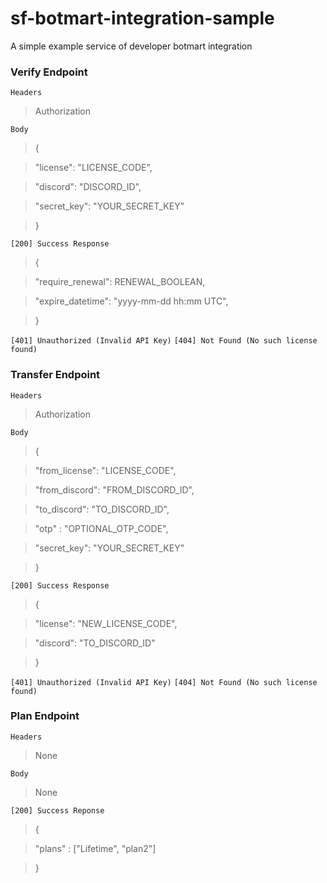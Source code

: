 # sf-botmart-integration-sample
A simple example service of developer botmart integration

### Verify Endpoint
`Headers`
> Authorization

`Body`
> {

> "license": "LICENSE_CODE",

> "discord": "DISCORD_ID",

> "secret_key": "YOUR_SECRET_KEY"

> }

`[200] Success Response`
> {

> "require_renewal": RENEWAL_BOOLEAN,

> "expire_datetime": "yyyy-mm-dd hh:mm UTC",

> }

`[401] Unauthorized (Invalid API Key)`
`[404] Not Found (No such license found)`



### Transfer Endpoint
`Headers`
> Authorization

`Body`
> {

> "from_license": "LICENSE_CODE",

> "from_discord": "FROM_DISCORD_ID",

> "to_discord": "TO_DISCORD_ID",

> "otp" : "OPTIONAL_OTP_CODE",

> "secret_key": "YOUR_SECRET_KEY"

> }

`[200] Success Response`
> {

> "license": "NEW_LICENSE_CODE",

> "discord": "TO_DISCORD_ID"

> }

`[401] Unauthorized (Invalid API Key)`
`[404] Not Found (No such license found)`

### Plan Endpoint
`Headers`
> None

`Body`
> None

`[200] Success Reponse`
> {

> "plans" : ["Lifetime", "plan2"]

> }
